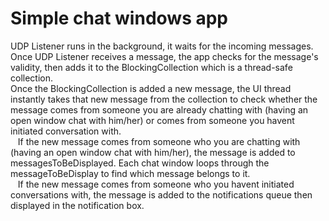 # Simple chat windows app  
UDP Listener runs in the background, it waits for the incoming messages. Once UDP Listener receives a message, the app checks for the message's validity, then adds it to the BlockingCollection which is a thread-safe collection.  
Once the BlockingCollection is added a new message, the UI thread instantly takes that new message from the collection to check whether the message comes from someone you are already chatting with (having an open window chat with him/her) or comes from someone you havent initiated conversation with.  
&nbsp;&nbsp;&nbsp;If the new message comes from someone who you are chatting with (having an open window chat with him/her), the message is added to messagesToBeDisplayed. Each chat window loops through the messageToBeDisplay to find which message belongs to it.  
&nbsp;&nbsp;&nbsp;If the new message comes from someone who you havent initiated conversations with, the message is added to the notifications queue then displayed in the notification box.  
